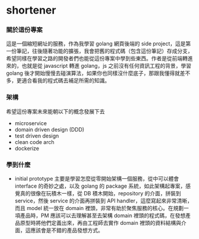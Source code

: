 # shortener

### 關於這份專案
這是一個縮短網址的服務，作為我學習 golang 網頁後端的 side project，這是第一份筆記，往後隨著功能的擴張，我會把舊的程式碼（包含這份筆記）存成分支，希望同樣在學習之路的開發者們也能從這份專案中學到些東西。作者是從前端轉進來的，也就是從 javascript 轉進 golang，js 之前沒有任何資訊工程的背景，學習 golang 後才開始慢慢去碰演算法，如果你也同樣沒什麼底子，那跟我懂得就差不多，更適合看我的程式碼去補足所需的知識。

### 架構
希望這份專案未來能朝以下的概念發展下去
- microservice
- domain driven design (DDD)
- test driven design
- clean code arch
- dockerize

### 學到什麼
- initial prototype 主要是學習怎麼從零開始架構一個服務，從中可以體會 interface 的奇妙之處，以及 golang 的 package 系統，如此架構起專案，感覺真的很像在玩積木一樣，從 DB 積木開始，repository 的介面，拼裝到 service，然後 service 的介面再拼裝到 API handler，這麼寫起來非常清晰，而且 model 統一放在 domain 裡頭，非常有助於聚焦服務的核心。在規劃一項產品時，PM 應該可以去理解甚至去架構 domain 裡頭的程式碼，在發想產品原型時將他們定義出來，再由工程師去實作 domain 裡頭的資料結構與介面，這應該會是不錯的產品發想方式。
